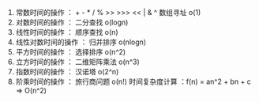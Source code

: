 1. 常数时间的操作 ： + - * / %  >> >>> << | & ^ 数组寻址 o(1)
2. 对数时间的操作 ： 二分查找 o(logn)
3. 线性时间的操作 ： 顺序查找 o(n)
4. 线性对数时间的操作 ： 归并排序 o(nlogn)
5. 平方时间的操作 ： 选择排序 o(n^2)
6. 立方时间的操作 ： 二维矩阵乘法 o(n^3)
7. 指数时间的操作 ： 汉诺塔 o(2^n)
8. 阶乘时间的操作 ： 旅行商问题 o(n!)
   时间复杂度计算 ：f(n) = an^2 + bn + c  =>  O(n^2)

